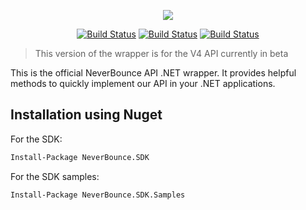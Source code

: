 <p align="center"><img src="https://neverbounce-marketing.s3.amazonaws.com/neverbounce_color_600px.png"></p>

<p align="center">
<a href="https://travis-ci.org/NeverBounce/NeverBounceApi-DotNet"><img src="https://travis-ci.org/NeverBounce/NeverBounceApi-DotNet.svg" alt="Build Status"></a>
<a href="https://www.nuget.org/packages/NeverBounce.SDK/"><img src="https://img.shields.io/nuget/v/NeverBounce.SDK.svg" alt="Build Status"></a>
<a href="https://www.nuget.org/packages/NeverBounce.SDK.Samples/"><img src="https://img.shields.io/nuget/v/NeverBounce.SDK.Samples.svg" alt="Build Status"></a>
</p>

> This version of the wrapper is for the V4 API currently in beta

This is the official NeverBounce API .NET wrapper. It provides helpful methods to quickly implement our API in your .NET applications.

Installation using Nuget
---

For the SDK:
```bash
Install-Package NeverBounce.SDK
```

For the SDK samples:
```bash
Install-Package NeverBounce.SDK.Samples
```
